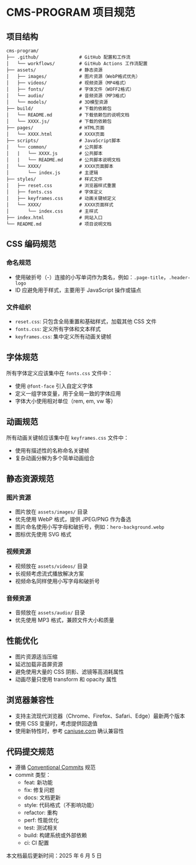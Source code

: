 # CMS-PROGRAM 项目规范

## 项目结构

```
cms-program/
├── .github/               # GitHub 配置和工作流
│   └── workflows/         # GitHub Actions 工作流配置
├── assets/                # 静态资源
│   ├── images/            # 图片资源（WebP格式优先）
│   ├── videos/            # 视频资源（MP4格式）
│   ├── fonts/             # 字体文件（WOFF2格式）
│   └── audio/             # 音频资源（MP3格式）
│   └── models/            # 3D模型资源
├── build/                 # 下载的依赖包
│   └── README.md          # 下载依赖包的说明文档
│   └── XXXX.js/           # 下载的依赖包
├── pages/                 # HTML页面
│   └── XXXX.html          # XXXX页面
├── scripts/               # JavaScript脚本
│   └── common/            # 公共脚本
│   |   └── XXXX.js        # 公共脚本
│   |   └── README.md      # 公共脚本说明文档
│   └── XXXX/              # XXXX页面脚本
│       └── index.js       # 主逻辑
├── styles/                # 样式文件
│   ├── reset.css          # 浏览器样式重置
│   ├── fonts.css          # 字体定义
│   ├── keyframes.css      # 动画关键帧定义
│   └── XXXX/              # XXXX页面样式
│       └── index.css      # 主样式
├── index.html             # 网站入口
└── README.md              # 项目说明文档
```

## CSS 编码规范

### 命名规范

- 使用破折号（-）连接的小写单词作为类名，例如：`.page-title`，`.header-logo`
- ID 应避免用于样式，主要用于 JavaScript 操作或锚点

### 文件组织

- `reset.css`: 只包含全局重置和基础样式，加载其他 CSS 文件
- `fonts.css`: 定义所有字体和文本样式
- `keyframes.css`: 集中定义所有动画关键帧

## 字体规范

所有字体定义应该集中在 `fonts.css` 文件中：

- 使用 `@font-face` 引入自定义字体
- 定义一组字体变量，用于全局一致的字体应用
- 字体大小使用相对单位（rem, em, vw 等）

## 动画规范

所有动画关键帧应该集中在 `keyframes.css` 文件中：

- 使用有描述性的名称命名关键帧
- 复杂动画分解为多个简单动画组合

## 静态资源规范

### 图片资源

- 图片放在 `assets/images/` 目录
- 优先使用 WebP 格式，提供 JPEG/PNG 作为备选
- 图片命名使用小写字母和破折号，例如：`hero-background.webp`
- 图标优先使用 SVG 格式

### 视频资源

- 视频放在 `assets/videos/` 目录
- 长视频考虑流式播放解决方案
- 视频命名同样使用小写字母和破折号

### 音频资源

- 音频放在 `assets/audio/` 目录
- 优先使用 MP3 格式，兼顾文件大小和质量

## 性能优化

- 图片资源适当压缩
- 延迟加载非首屏资源
- 避免使用大量的 CSS 阴影、滤镜等高消耗属性
- 动画尽量只使用 transform 和 opacity 属性

## 浏览器兼容性

- 支持主流现代浏览器（Chrome、Firefox、Safari、Edge）最新两个版本
- 使用 CSS 变量时，考虑提供回退值
- 使用新特性时，参考 [caniuse.com](https://caniuse.com/) 确认兼容性

## 代码提交规范

- 遵循 [Conventional Commits](https://www.conventionalcommits.org/) 规范
- commit 类型：
  - feat: 新功能
  - fix: 修复问题
  - docs: 文档更新
  - style: 代码格式（不影响功能）
  - refactor: 重构
  - perf: 性能优化
  - test: 测试相关
  - build: 构建系统或外部依赖
  - ci: CI 配置

本文档最后更新时间：2025 年 6 月 5 日
